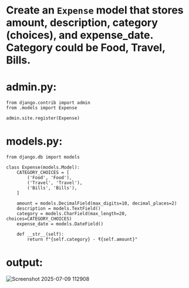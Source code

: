 # Create an `Expense` model that stores amount, description, category (choices), and expense_date. Category could be Food, Travel, Bills.
# admin.py:
```
from django.contrib import admin
from .models import Expense

admin.site.register(Expense)
```
# models.py:
```
from django.db import models

class Expense(models.Model):
    CATEGORY_CHOICES = [
        ('Food', 'Food'),
        ('Travel', 'Travel'),
        ('Bills', 'Bills'),
    ]

    amount = models.DecimalField(max_digits=10, decimal_places=2)
    description = models.TextField()
    category = models.CharField(max_length=20, choices=CATEGORY_CHOICES)
    expense_date = models.DateField()

    def __str__(self):
        return f"{self.category} - ₹{self.amount}"
```
# output:
![Screenshot 2025-07-09 112908](https://github.com/user-attachments/assets/b61d1d07-f303-4bd9-bc89-030c461b9c8b)
